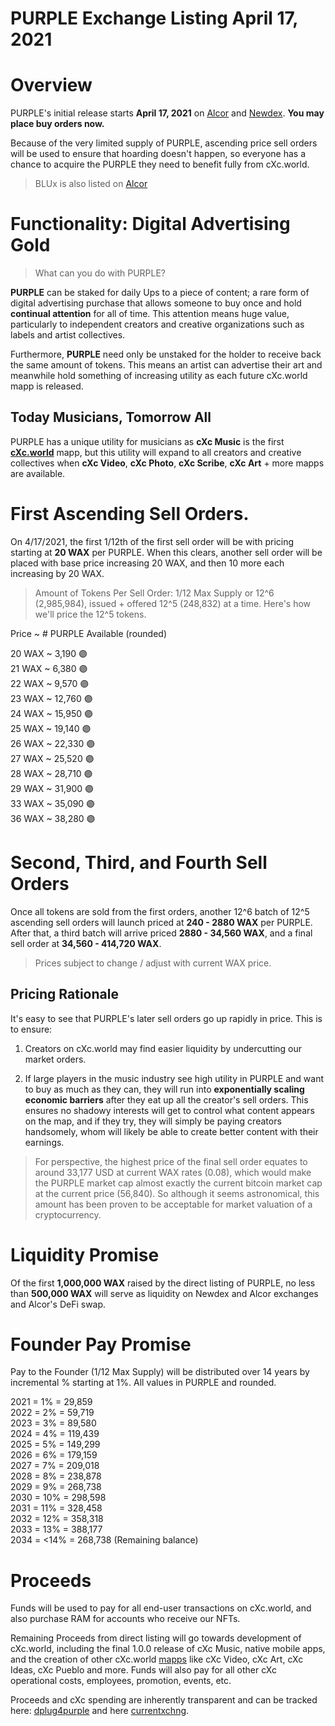 # PURPLE Exchange Listing April 17, 2021

# Overview
PURPLE's initial release starts **April 17, 2021** on [Alcor](https://wax.alcor.exchange/trade/purple-purplepurple_wax-eosio.token) and [Newdex](https://newdex.io). **You may place buy orders now.**


Because of the very limited supply of PURPLE, ascending price sell orders will be used to ensure that hoarding doesn't happen, so everyone has a chance to acquire the PURPLE they need to benefit fully from cXc.world.  


> BLUx is also listed on [Alcor](https://wax.alcor.exchange/trade/blux-bluxbluxblux_wax-eosio.token)

# Functionality: Digital Advertising Gold
> What can you do with PURPLE?

**PURPLE** can be staked for daily Ups to a piece of content; a rare form of digital advertising purchase that allows someone to buy once and hold **continual attention** for all of time. This attention means huge value, particularly to independent creators and creative organizations such as labels and artist collectives.

Furthermore, **PURPLE** need only be unstaked for the holder to receive back the same amount of tokens. This means an artist can advertise their art and meanwhile hold something of increasing utility as each future cXc.world mapp is released.

## Today Musicians, Tomorrow All
PURPLE has a unique utility for musicians as **cXc Music** is the first [**cXc.world**](https://cxc.world) mapp, but this utility will expand to all creators and creative collectives when **cXc Video**, **cXc Photo**, **cXc Scribe**, **cXc Art** + more mapps are available.  

# First Ascending Sell Orders.
On 4/17/2021, the first 1/12th of the first sell order will be with pricing starting at **20 WAX** per PURPLE. When this clears, another sell order will be placed with base price increasing 20 WAX, and then 10 more each increasing by 20 WAX.


> Amount of Tokens Per Sell Order: 1/12 Max Supply or 12^6 (2,985,984), issued + offered 12^5 (248,832) at a time. Here's how we'll price the 12^5 tokens.

Price ~ # PURPLE Available (rounded)

20 WAX ~ 3,190 🟣  
21 WAX ~ 6,380 🟣  
22 WAX ~ 9,570 🟣  
23 WAX ~ 12,760 🟣  
24 WAX ~ 15,950 🟣  
25 WAX ~ 19,140 🟣  
26 WAX ~ 22,330 🟣  
27 WAX ~ 25,520 🟣  
28 WAX ~ 28,710 🟣  
29 WAX ~ 31,900 🟣  
33 WAX ~ 35,090 🟣  
36 WAX ~ 38,280 🟣  



# Second, Third, and Fourth Sell Orders
Once all tokens are sold from the first orders, another 12^6 batch of 12^5 ascending sell orders will launch priced at **240 - 2880 WAX** per PURPLE. After that, a third batch will arrive priced **2880 - 34,560 WAX**, and a final sell order at **34,560 - 414,720 WAX**.

> Prices subject to change / adjust with current WAX price.

## Pricing Rationale
It's easy to see that PURPLE's later sell orders go up rapidly in price. This is to ensure:

1. Creators on cXc.world may find easier liquidity by undercutting our market orders.

3. If large players in the music industry see high utility in PURPLE and want to buy as much as they can, they will run into **exponentially scaling economic barriers** after they eat up all the creator's sell orders. This ensures no shadowy interests will get to control what content appears on the map, and if they try, they will simply be paying creators handsomely, whom will likely be able to create better content with their earnings.

> For perspective, the highest price of the final sell order equates to around 33,177 USD at current WAX rates (0.08), which would make the PURPLE market cap almost exactly the current bitcoin market cap at the current price (56,840). So although it seems astronomical, this amount has been proven to be acceptable for market valuation of a cryptocurrency.


# Liquidity Promise
Of the first **1,000,000 WAX** raised by the direct listing of PURPLE, no less than **500,000 WAX** will serve as liquidity on Newdex and Alcor exchanges and Alcor's DeFi swap.


# Founder Pay Promise  
Pay to the Founder (1/12 Max Supply) will be distributed over 14 years by incremental % starting at 1%. All values in PURPLE and rounded.

2021 = 1% = 29,859  
2022 = 2% = 59,719  
2023 = 3% = 89,580  
2024 = 4% = 119,439  
2025 = 5% = 149,299  
2026 = 6% = 179,159  
2027 = 7% = 209,018  
2028 = 8% = 238,878  
2029 = 9% = 268,738  
2030 = 10% = 298,598  
2031 = 11% = 328,458  
2032 = 12% = 358,318  
2033 = 13% = 388,177  
2034 = <14% = 268,738 (Remaining balance)


# Proceeds
Funds will be used to pay for all end-user transactions on cXc.world, and also purchase RAM for accounts who receive our NFTs.  

Remaining Proceeds from direct listing will go towards development of cXc.world, including the final 1.0.0 release of cXc Music, native mobile apps, and the creation of other cXc.world [mapps](https://docs.google.com/document/d/1YppJ2EYumRI2j0UHYdZh7NJMObMI_NfHgaFRLbjgBtw/preview) like cXc Video, cXc Art, cXc Ideas, cXc Pueblo and more. Funds will also pay for all other cXc operational costs, employees, promotion, events, etc.


Proceeds and cXc spending are inherently transparent and can be tracked here: [dplug4purple](https://wax.bloks.io/account/dplug4purple) and here [currentxchng](https://wax.bloks.io/account/currentxchng).
